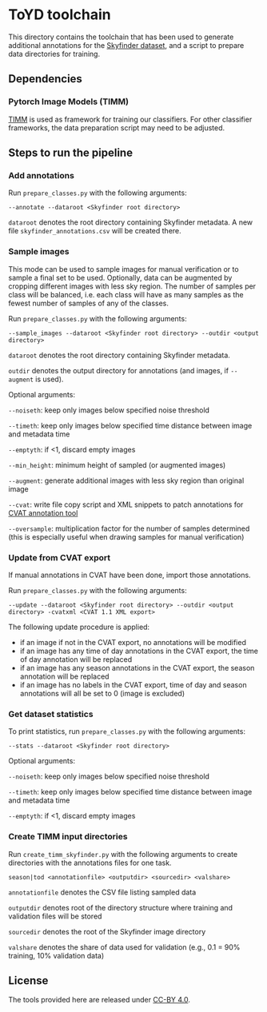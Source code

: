 # ToYD toolchain

This directory contains the toolchain that has been used to generate additional annotations for the [Skyfinder dataset](https://cs.valdosta.edu/~rpmihail/skyfinder/), and a script to prepare data directories for training.

## Dependencies

### Pytorch Image Models (TIMM)

[TIMM](https://github.com/rwightman/pytorch-image-models/tree/master/timm) is used as framework for training our classifiers. For other classifier frameworks, the data preparation script may need to be adjusted.

## Steps to run the pipeline


### Add annotations

Run `prepare_classes.py` with the following arguments:

```
--annotate --dataroot <Skyfinder root directory> 
```

`dataroot` denotes the root directory containing Skyfinder metadata. A new file `skyfinder_annotations.csv` will be created there.

### Sample images

This mode can be used to sample images for manual verification or to sample a final set to be used. Optionally, data can be augmented by cropping different images with less sky region. The number of samples per class will be balanced, i.e. each class will have as many samples as the fewest number of samples of any of the classes.


Run `prepare_classes.py` with the following arguments:

```
--sample_images --dataroot <Skyfinder root directory> --outdir <output directory> 
```

`dataroot` denotes the root directory containing Skyfinder metadata.

`outdir` denotes the output directory for annotations (and images, if `--augment` is used).

Optional arguments:

`--noiseth`: keep only images below specified noise threshold

`--timeth`: keep only images below specified time distance between image and metadata time

`--emptyth`: if <1, discard empty images

`--min_height`: minimum height of sampled (or augmented images)

`--augment`: generate additional images with less sky region than original image

`--cvat`: write file copy script and XML snippets to patch annotations for [CVAT annotation tool](https://cvat.org/)

`--oversample`: multiplication factor for the number of samples determined (this is especially useful when drawing samples for manual verification)


### Update from CVAT export

If manual annotations in CVAT have been done, import those annotations. 

Run `prepare_classes.py` with the following arguments:

```
--update --dataroot <Skyfinder root directory> --outdir <output directory> -cvatxml <CVAT 1.1 XML export>
``` 

The following update procedure is applied:
- if an image if not in the CVAT export, no annotations will be modified
- if an image has any time of day annotations in the CVAT export, the time of day annotation will be replaced
- if an image has any season annotations in the CVAT export, the season annotation will be replaced
- if an image has no labels in the CVAT export, time of day and season annotations will all be set to 0 (image is excluded)

### Get dataset statistics


To print statistics, run `prepare_classes.py` with the following arguments:

```
--stats --dataroot <Skyfinder root directory> 
``` 

Optional arguments:

`--noiseth`: keep only images below specified noise threshold

`--timeth`: keep only images below specified time distance between image and metadata time

`--emptyth`: if <1, discard empty images


### Create TIMM input directories

Run `create_timm_skyfinder.py` with the following arguments to create directories with the annotations files for one task.

```
season|tod <annotationfile> <outputdir> <sourcedir> <valshare>
```

`annotationfile` denotes the CSV file listing sampled data

`outputdir` denotes root of the directory structure where training and validation files will be stored

`sourcedir` denotes the root of the Skyfinder image directory

`valshare` denotes the share of data used for validation (e.g., 0.1 = 90% training, 10% validation data)

## License

The tools provided here are released under [CC-BY 4.0](https://creativecommons.org/licenses/by/4.0/).

